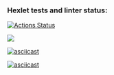 ### Hexlet tests and linter status:
[![Actions Status](https://github.com/Dmitry996/python-project-49/actions/workflows/hexlet-check.yml/badge.svg)](https://github.com/Dmitry996/python-project-49/actions)

<a href="https://codeclimate.com/github/Dmitry996/python-project-49/maintainability"><img src="https://api.codeclimate.com/v1/badges/4829398cf99ea0a56d12/maintainability" /></a>

[![asciicast](https://asciinema.org/a/nhgWu9qRndaVZlkEwW2MkVZyA.svg)](https://asciinema.org/a/nhgWu9qRndaVZlkEwW2MkVZyA)

[![asciicast](https://asciinema.org/a/FTw7az6IGXZESG27y0KWD9gnq.svg)](https://asciinema.org/a/FTw7az6IGXZESG27y0KWD9gnq)